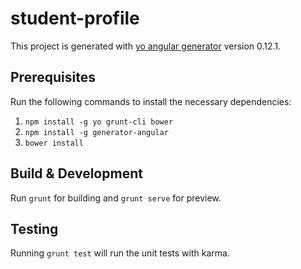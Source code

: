 # student-profile

This project is generated with [yo angular generator](https://github.com/yeoman/generator-angular)
version 0.12.1.

## Prerequisites

Run the following commands to install the necessary dependencies:
1. `npm install -g yo grunt-cli bower`
2. `npm install -g generator-angular`
3. `bower install`

## Build & Development

Run `grunt` for building and `grunt serve` for preview.

## Testing

Running `grunt test` will run the unit tests with karma.
